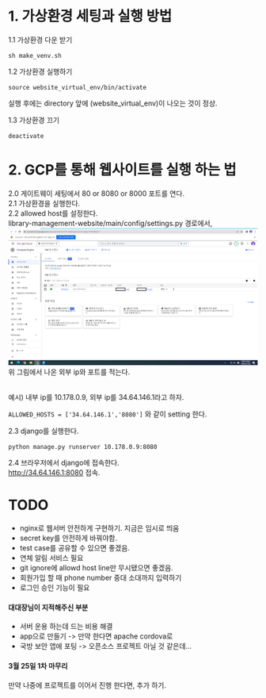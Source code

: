 # 1. 가상환경 세팅과 실행 방법
1.1 가상환경 다운 받기  
```
sh make_venv.sh
```
1.2 가상환경 실행하기
```
source website_virtual_env/bin/activate
```
실행 후에는 directory 앞에 (website_virtual_env)이 나오는 것이 정상.  

1.3 가상환경 끄기
```
deactivate
```

# 2. GCP를 통해 웹사이트를 실행 하는 법
2.0 게이트웨이 세팅에서 80 or 8080 or 8000 포트를 연다.  
2.1 가상환경을 실행한다.  
2.2 allowed host를 설정한다.  
library-management-website/main/config/settings.py 경로에서,  
![gcp_example](/readme_img/gcp_example.png)  
위 그림에서 나온 외부 ip와 포트를 적는다.  

<br>
예시) 내부 ip를 10.178.0.9, 외부 ip를 34.64.146.1라고 하자.  

```ALLOWED_HOSTS = ['34.64.146.1','8080']```
와 같이 setting 한다.  

2.3 django를 실행한다.  
```
python manage.py runserver 10.178.0.9:8080
```
2.4 브라우저에서 django에 접속한다.  
http://34.64.146.1:8080 접속.  

# TODO
- nginx로 웹서버 안전하게 구현하기. 지금은 임시로 띄움
- secret key를 안전하게 바꿔야함.
- test case를 공유할 수 있으면 좋겠음.
- 연체 알림 서비스 필요
- git ignore에 allowd host line만 무시됐으면 좋겠음.
- 회원가입 할 때 phone number 중대 소대까지 입력하기
- 로그인 승인 기능이 필요

#### 대대장님이 지적해주신 부분
- 서버 운용 하는데 드는 비용 해결
- app으로 만들기 -> 만약 한다면 apache cordova로
- 국방 보안 앱에 포팅 -> 오픈소스 프로젝트 아닐 것 같은데...


#### 3월 25일 1차 마무리
만약 나중에 프로젝트를 이어서 진행 한다면, 추가 하기. 